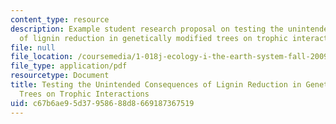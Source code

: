 ```yaml
---
content_type: resource
description: Example student research proposal on testing the unintended consequences
  of lignin reduction in genetically modified trees on trophic interactions.
file: null
file_location: /coursemedia/1-018j-ecology-i-the-earth-system-fall-2009/c67b6ae95d37958688d8669187367519_MIT1_018JF09_sw_paper2.pdf
file_type: application/pdf
resourcetype: Document
title: Testing the Unintended Consequences of Lignin Reduction in Genetically Modified
  Trees on Trophic Interactions
uid: c67b6ae9-5d37-9586-88d8-669187367519
---
```


